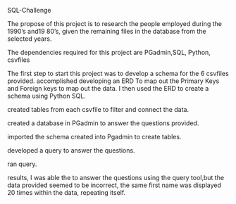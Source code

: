 SQL-Challenge 

The propose of this project is to research the people employed during the 1990’s and19 80’s, given the remaining files in the database from the selected years.

The dependencies required for this project are PGadmin,SQL, Python, csvfiles

The first step to start this project was to develop a schema for the 6 csvfiles provided. 
 accomplished developing an ERD To map out the Primary Keys and Foreign keys to map out the data. I then used the ERD to create a schema using Python SQL.

 created tables from each csvfile to filter and connect the data.

 created a database in PGadmin to answer the questions provided. 

 imported the schema created into Pgadmin to create tables.

 developed a query to answer the questions. 

 ran query.

 results, I was able the to answer the questions using the query tool,but 
 the data provided seemed to be incorrect, the same first name was displayed 20 times within the data, repeating itself.

 

 




 

 

 

